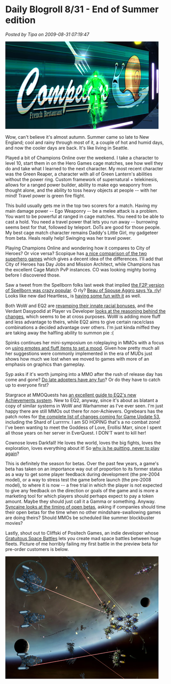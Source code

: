 # Daily Blogroll 8/31 - End of Summer edition

*Posted by Tipa on 2009-08-31 07:19:47*

![The Green Reaper checks out a billboard in Millennium City](../uploads/2009/08/GameClient-2009-08-30-21-20-36-81.jpg "The Green Reaper checks out a billboard in Millennium City")

Wow, can't believe it's almost autumn. Summer came so late to New England; cool and rainy through most of it, a couple of hot and humid days, and now the cooler days are back. It's like living in Seattle.

Played a bit of Champions Online over the weekend. I take a character to level 10, start them in on the Hero Games cage matches, see how well they do and take what I learned to the next character. My most recent character was the Green Reaper, a character with all of Green Lantern's abilities without the power ring. Custom framework of supernatural + telekinesis, allows for a ranged power builder, ability to make ego weaponry from thought alone, and the ability to toss heavy objects at people -- with her mind! Travel power is green fire flight.

This build usually gets me in the top two scorers for a match. Having my main damage power -- Ego Weaponry -- be a melee attack is a problem. You want to be powerful at ranged in cage matches. You need to be able to cast a hold. You need a travel power that lets you run away -- burrowing seems best for that, followed by teleport. DoTs are good for those people. My best cage match character remains Daddy's Little Girl, my gadgeteer from beta. Heals really help! Swinging was her travel power.

Playing Champions Online and wondering how it compares to City of Heroes? Or vice versa? Scopique has [a nice comparison of the two superhero games](http://www.cedarstreet.net/2009/08/champions-online-vs-city-of-heroes.html) which gives a decent idea of the differences. I'll add that City of Heroes has Day Jobs and Mission Architect, while Champions has the excellent Cage Match PvP instances. CO was looking mighty boring before I discovered those.

Saw a tweet from the Spellborn folks last week that implied [the F2P version of Spellborn was crazy popular](http://twitter.com/tcos). O rly? [Beau of Spouse Aggro says Ya, rly](http://epicdolls.com/beauturkey/?p=2057)! Looks like new dad Heartless\_ is [having some fun with it](http://hgamer.blogspot.com/2009/08/my-chronicles-of-spellborn-photo-album.html) as well.

Both WoW and EQ2 are [revamping their innate racial bonuses](http://fanfaire08.feldoncentral.com/2009/08/28/racial-traditions/), and the Verdant Dasypodid at Player vs Developer [looks at the reasoning behind the changes](http://playervsdeveloper.blogspot.com/2009/08/dueling-racial-revamps-in-wow-and-eq2.html), which seems to be at cross purposes. WoW is adding more fluff and less advantage to theirs, while EQ2 aims to give certain race/class combinations a decided advantage over others. I'm just kinda miffed they are taking away the halfling ability to summon pie :(

Spinks continues her mini-symposium on roleplaying in MMOs with a focus on [using emotes and fluff items to set a mood](http://spinksville.wordpress.com/2009/08/31/improving-roleplaying-props-emotes-titles-class-design-and-dressing-the-set/). Given how pretty much all her suggestions were commonly implemented in the era of MUDs just shows how much we lost when we moved to games with more of an emphasis on graphics than gameplay.

Syp asks if it's worth jumping into a MMO after the rush of release day has come and gone? [Do late adopters have any fun](http://biobreak.wordpress.com/2009/08/29/when-is-it-too-late-to-begin-a-mmo/)? Or do they have to catch up to everyone first? 

Stargrace at MMOQuests has [an excellent guide to EQ2's new Achievements system](http://mmoquests.com/2009/08/29/gu-53-part-i-achievements/). New to EQ2, anyway, since it's about as blatant a copy of similar systems in WoW and Warhammer as I've ever seen. I'm just happy there are still MMOs out there for *non*-Achievers. Ogrebears has the patch notes for [the complete list of changes coming for Game Update 53](http://ogrebear.com/?p=1283), including the Shard of Lurrrrrv. I am SO HOPING that's a no combat zone! I've been wanting to meet the Goddess of Love, Erollisi Marr, since I spent all those years on her server in EverQuest. I DON'T want to kill her!

Cownose loves Darkfall! He loves the world, loves the big fights, loves the exploration, loves everything about it! So [why is he quitting, never to play again](http://cownosethe50poundcat.blogspot.com/2009/08/cow-noses-take-on-darkfall-and-farewell.html)?

This is definitely the season for betas. Over the past few years, a game's beta has taken on an importance way out of proportion to its former status as a way to get some player feedback during development (the pre-2004 model), or a way to stress test the game before launch (the pre-2008 model), to where it is now -- a free trial in which the player is not expected to give any feedback on the direction or goals of the game and is more a marketing tool for which players should perhaps expect to pay a token amount. Maybe they should just call it a Gamma or something. Anyway. [Syncaine looks at the timing of open betas](http://syncaine.wordpress.com/2009/08/28/when-it-comes-to-open-beta-timing-is-key/), asking if companies should time their open betas for the time when no other mindshare-swallowing games are doing theirs? Should MMOs be scheduled like summer blockbuster movies?

Lastly, shout out to Cliffski of Positech Games, an indie developer whose [Gratuitous Space Battles](http://www.positech.co.uk/gratuitousspacebattles/index.html) lets you create mad space battles between huge fleets. Picture of me horribly failing my first battle in the preview beta for pre-order customers is below.

![Gratuitous Space Battles](../uploads/2009/08/GSB-2009-08-31-08-08-18-09.jpg "Gratuitous Space Battles")

